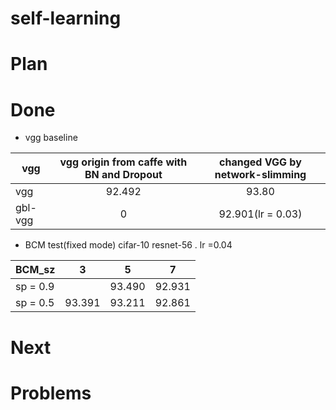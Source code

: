 # self-learning


# Plan



# Done
- vgg baseline

|vgg|vgg origin from caffe with BN and Dropout| changed VGG by network-slimming| 
|-------|:-----:|:-----:|
|vgg|92.492|93.80|
|gbl-vgg|0|92.901(lr = 0.03)|



- BCM test(fixed mode)
cifar-10 resnet-56 . lr =0.04


|BCM_sz|3|5|7|
|-----|:-----:|:-----:|:-----:|
|sp = 0.9||93.490|92.931|
|sp = 0.5|93.391|93.211|92.861|


# Next



# Problems
